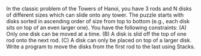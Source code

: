 In the classic problem of the Towers of Hanoi, you have 3 rods and N disks of different sizes which can slide onto any tower. The puzzle starts with disks sorted in ascending order of size from top to bottom (e.g., each disk sits on top of an even larger one). You have the following constraints:
(A) Only one disk can be moved at a time.
(B) A disk is slid off the top of one rod onto the next rod.
(C) A disk can only be placed on top of a larger disk.
Write a program to move the disks from the first rod to the last using Stacks.
